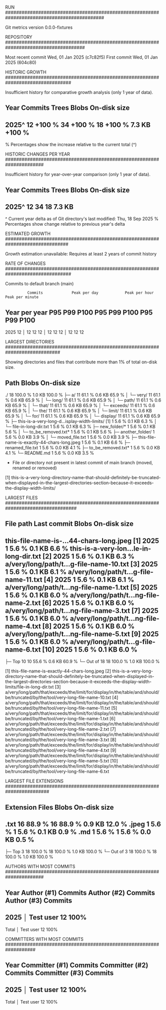 RUN ############################################################################################

Git metrics version        0.0.0-fixtures

REPOSITORY #####################################################################################

Most recent commit         Wed, 01 Jan 2025 (c7c82f5)
First commit               Wed, 01 Jan 2025 (604c80)

HISTORIC GROWTH ################################################################################

Insufficient history for comparative growth analysis (only 1 year of data).

Year        Commits                  Trees                  Blobs           On-disk size
------------------------------------------------------------------------------------------------
2025^            12  +100 %             34  +100 %             18  +100 %         7.3 KB  +100 %
------------------------------------------------------------------------------------------------

% Percentages show the increase relative to the current total (^)

HISTORIC CHANGES PER YEAR ######################################################################

Insufficient history for year-over-year comparison (only 1 year of data).

Year        Commits                  Trees                  Blobs           On-disk size
------------------------------------------------------------------------------------------------
2025^            12                     34                     18                 7.3 KB         
------------------------------------------------------------------------------------------------

^ Current year delta as of Git directory's last modified: Thu, 18 Sep 2025
% Percentages show change relative to previous year's delta

ESTIMATED GROWTH ###############################################################################

Growth estimation unavailable: Requires at least 2 years of commit history

RATE OF CHANGES ################################################################################

Commits to default branch (main)

              Commits             Peak per day            Peak per hour          Peak per minute
Year         per year        P95    P99   P100        P95    P99   P100        P95    P99   P100
------------------------------------------------------------------------------------------------
2025               12   │     12     12     12   │     12     12     12   │     12     12     12

LARGEST DIRECTORIES ############################################################################

Showing directories and files that contribute more than 1% of total on-disk size.

Path                                                        Blobs           On-disk size
------------------------------------------------------------------------------------------------
./                                                             18 100.0 %         1.0 KB 100.0 %
├─ a/                                                          11  61.1 %         0.6 KB  65.9 %
│  └─ very/                                                    11  61.1 %         0.6 KB  65.9 %
│     └─ long/                                                 11  61.1 %         0.6 KB  65.9 %
│        └─ path/                                              11  61.1 %         0.6 KB  65.9 %
│           └─ that/                                           11  61.1 %         0.6 KB  65.9 %
│              └─ exceeds/                                     11  61.1 %         0.6 KB  65.9 %
│                 └─ the/                                      11  61.1 %         0.6 KB  65.9 %
│                    └─ limit/                                 11  61.1 %         0.6 KB  65.9 %
│                       └─ for/                                11  61.1 %         0.6 KB  65.9 %
│                          └─ display/                         11  61.1 %         0.6 KB  65.9 %
├─ this-is-a-very-long-d...isplay-width-limits/ [1]             1   5.6 %         0.1 KB   6.3 %
│  └─ file-in-long-dir.txt                                      1   5.6 %         0.1 KB   6.3 %
├─ new_folder/*                                                 1   5.6 %         0.1 KB   5.6 %
│  └─ to_be_removed.txt*                                        1   5.6 %         0.1 KB   5.6 %
├─ another_folder/                                              1   5.6 %         0.0 KB   3.9 %
│  └─ moved_file.txt                                            1   5.6 %         0.0 KB   3.9 %
├─ this-file-name-is-exactly-44-chars-long.jpeg                 1   5.6 %         0.1 KB   6.6 %
├─ renamed_file.txt                                             1   5.6 %         0.0 KB   4.1 %
├─ to_be_removed.txt*                                           1   5.6 %         0.0 KB   4.1 %
└─ README.md                                                    1   5.6 %         0.0 KB   3.5 %

* File or directory not present in latest commit of main branch (moved, renamed or removed)

[1] this-is-a-very-long-directory-name-that-should-definitely-be-truncated-when-displayed-in-the-largest-directories-section-because-it-exceeds-the-display-width-limits/

LARGEST FILES ##################################################################################

File path                              Last commit          Blobs           On-disk size
------------------------------------------------------------------------------------------------
this-file-name-is-...44-chars-long.jpeg [1]   2025              1   5.6 %         0.1 KB   6.6 %
this-is-a-very-lon...le-in-long-dir.txt [2]   2025              1   5.6 %         0.1 KB   6.3 %
a/very/long/path/t...g-file-name-10.txt [3]   2025              1   5.6 %         0.1 KB   6.1 %
a/very/long/path/t...g-file-name-11.txt [4]   2025              1   5.6 %         0.1 KB   6.1 %
a/very/long/path/t...ng-file-name-1.txt [5]   2025              1   5.6 %         0.1 KB   6.0 %
a/very/long/path/t...ng-file-name-2.txt [6]   2025              1   5.6 %         0.1 KB   6.0 %
a/very/long/path/t...ng-file-name-3.txt [7]   2025              1   5.6 %         0.1 KB   6.0 %
a/very/long/path/t...ng-file-name-4.txt [8]   2025              1   5.6 %         0.1 KB   6.0 %
a/very/long/path/t...ng-file-name-5.txt [9]   2025              1   5.6 %         0.1 KB   6.0 %
a/very/long/path/t...g-file-name-6.txt [10]   2025              1   5.6 %         0.1 KB   6.0 %
------------------------------------------------------------------------------------------------
├─ Top 10                                                      10  55.6 %         0.6 KB  60.9 %
└─ Out of 18                                                   18 100.0 %         1.0 KB 100.0 %

[1] this-file-name-is-exactly-44-chars-long.jpeg
[2] this-is-a-very-long-directory-name-that-should-definitely-be-truncated-when-displayed-in-the-largest-directories-section-because-it-exceeds-the-display-width-limits/file-in-long-dir.txt
[3] a/very/long/path/that/exceeds/the/limit/for/display/in/the/table/and/should/be/truncated/by/the/tool/very-long-file-name-10.txt
[4] a/very/long/path/that/exceeds/the/limit/for/display/in/the/table/and/should/be/truncated/by/the/tool/very-long-file-name-11.txt
[5] a/very/long/path/that/exceeds/the/limit/for/display/in/the/table/and/should/be/truncated/by/the/tool/very-long-file-name-1.txt
[6] a/very/long/path/that/exceeds/the/limit/for/display/in/the/table/and/should/be/truncated/by/the/tool/very-long-file-name-2.txt
[7] a/very/long/path/that/exceeds/the/limit/for/display/in/the/table/and/should/be/truncated/by/the/tool/very-long-file-name-3.txt
[8] a/very/long/path/that/exceeds/the/limit/for/display/in/the/table/and/should/be/truncated/by/the/tool/very-long-file-name-4.txt
[9] a/very/long/path/that/exceeds/the/limit/for/display/in/the/table/and/should/be/truncated/by/the/tool/very-long-file-name-5.txt
[10] a/very/long/path/that/exceeds/the/limit/for/display/in/the/table/and/should/be/truncated/by/the/tool/very-long-file-name-6.txt

LARGEST FILE EXTENSIONS ########################################################################

Extension                            Files                  Blobs           On-disk size
------------------------------------------------------------------------------------------------
.txt                                    16  88.9 %             16  88.9 %         0.9 KB  12.0 %
.jpeg                                    1   5.6 %              1   5.6 %         0.1 KB   0.9 %
.md                                      1   5.6 %              1   5.6 %         0.0 KB   0.5 %
------------------------------------------------------------------------------------------------
├─ Top 3                                18 100.0 %             18 100.0 %         1.0 KB 100.0 %
└─ Out of 3                             18 100.0 %             18 100.0 %         1.0 KB 100.0 %

AUTHORS WITH MOST COMMITS ######################################################################

Year     Author (#1)    Commits        Author (#2)    Commits        Author (#3)    Commits
------------------------------------------------------------------------------------------------
2025   │ Test user           12 100%
------------------------------------------------------------------------------------------------
Total  │ Test user           12 100%

COMMITTERS WITH MOST COMMITS ###################################################################

Year     Committer (#1) Commits        Committer (#2) Commits        Committer (#3) Commits
------------------------------------------------------------------------------------------------
2025   │ Test user           12 100%
------------------------------------------------------------------------------------------------
Total  │ Test user           12 100%

